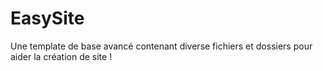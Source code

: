 # EasySite
Une template de base avancé contenant diverse fichiers et dossiers pour aider la création de site !
